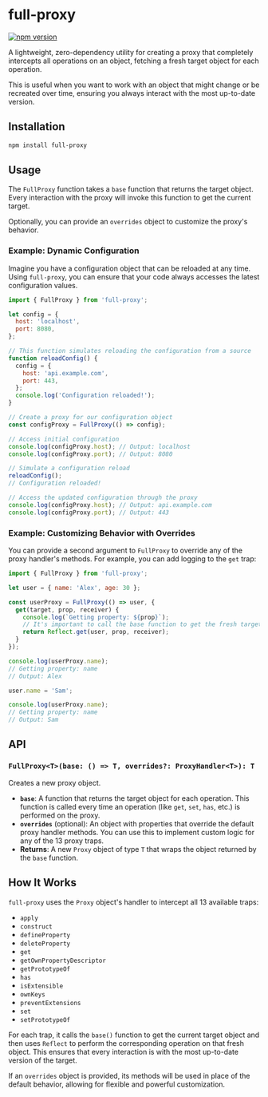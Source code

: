 # full-proxy

[![npm version](https://badge.fury.io/js/full-proxy.svg)](https://badge.fury.io/js/full-proxy)

A lightweight, zero-dependency utility for creating a proxy that completely intercepts all operations on an object, fetching a fresh target object for each operation.

This is useful when you want to work with an object that might change or be recreated over time, ensuring you always interact with the most up-to-date version.

## Installation

```bash
npm install full-proxy
```

## Usage

The `FullProxy` function takes a `base` function that returns the target object. Every interaction with the proxy will invoke this function to get the current target.

Optionally, you can provide an `overrides` object to customize the proxy's behavior.

### Example: Dynamic Configuration

Imagine you have a configuration object that can be reloaded at any time. Using `full-proxy`, you can ensure that your code always accesses the latest configuration values.

```javascript
import { FullProxy } from 'full-proxy';

let config = {
  host: 'localhost',
  port: 8080,
};

// This function simulates reloading the configuration from a source
function reloadConfig() {
  config = {
    host: 'api.example.com',
    port: 443,
  };
  console.log('Configuration reloaded!');
}

// Create a proxy for our configuration object
const configProxy = FullProxy(() => config);

// Access initial configuration
console.log(configProxy.host); // Output: localhost
console.log(configProxy.port); // Output: 8080

// Simulate a configuration reload
reloadConfig();
// Configuration reloaded!

// Access the updated configuration through the proxy
console.log(configProxy.host); // Output: api.example.com
console.log(configProxy.port); // Output: 443
```

### Example: Customizing Behavior with Overrides

You can provide a second argument to `FullProxy` to override any of the proxy handler's methods. For example, you can add logging to the `get` trap:

```javascript
import { FullProxy } from 'full-proxy';

let user = { name: 'Alex', age: 30 };

const userProxy = FullProxy(() => user, {
  get(target, prop, receiver) {
    console.log(`Getting property: ${prop}`);
    // It's important to call the base function to get the fresh target
    return Reflect.get(user, prop, receiver);
  }
});

console.log(userProxy.name);
// Getting property: name
// Output: Alex

user.name = 'Sam';

console.log(userProxy.name);
// Getting property: name
// Output: Sam
```

## API

### `FullProxy<T>(base: () => T, overrides?: ProxyHandler<T>): T`

Creates a new proxy object.

- **`base`**: A function that returns the target object for each operation. This function is called every time an operation (like `get`, `set`, `has`, etc.) is performed on the proxy.
- **`overrides`** (optional): An object with properties that override the default proxy handler methods. You can use this to implement custom logic for any of the 13 proxy traps.
- **Returns**: A new `Proxy` object of type `T` that wraps the object returned by the `base` function.

## How It Works

`full-proxy` uses the `Proxy` object's handler to intercept all 13 available traps:

- `apply`
- `construct`
- `defineProperty`
- `deleteProperty`
- `get`
- `getOwnPropertyDescriptor`
- `getPrototypeOf`
- `has`
- `isExtensible`
- `ownKeys`
- `preventExtensions`
- `set`
- `setPrototypeOf`

For each trap, it calls the `base()` function to get the current target object and then uses `Reflect` to perform the corresponding operation on that fresh object. This ensures that every interaction is with the most up-to-date version of the target.

If an `overrides` object is provided, its methods will be used in place of the default behavior, allowing for flexible and powerful customization.
